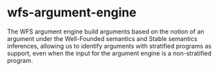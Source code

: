 # wfs-argument-engine
The WFS argument engine build arguments based on the notion of an argument under the Well-Founded semantics and Stable semantics inferences, allowing us to identify arguments with stratified programs as support, even when the input for the argument engine is a non-stratified program. 
